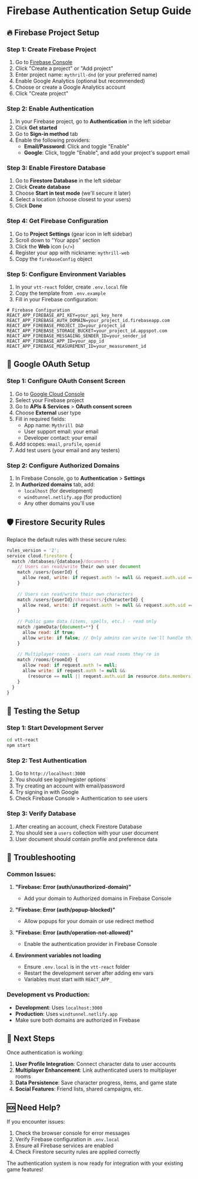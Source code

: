 # Firebase Authentication Setup Guide

## 🔥 Firebase Project Setup

### Step 1: Create Firebase Project
1. Go to [Firebase Console](https://console.firebase.google.com/)
2. Click "Create a project" or "Add project"
3. Enter project name: `mythrill-dnd` (or your preferred name)
4. Enable Google Analytics (optional but recommended)
5. Choose or create a Google Analytics account
6. Click "Create project"

### Step 2: Enable Authentication
1. In your Firebase project, go to **Authentication** in the left sidebar
2. Click **Get started**
3. Go to **Sign-in method** tab
4. Enable the following providers:
   - **Email/Password**: Click and toggle "Enable"
   - **Google**: Click, toggle "Enable", and add your project's support email

### Step 3: Enable Firestore Database
1. Go to **Firestore Database** in the left sidebar
2. Click **Create database**
3. Choose **Start in test mode** (we'll secure it later)
4. Select a location (choose closest to your users)
5. Click **Done**

### Step 4: Get Firebase Configuration
1. Go to **Project Settings** (gear icon in left sidebar)
2. Scroll down to "Your apps" section
3. Click the **Web** icon (`</>`)
4. Register your app with nickname: `mythrill-web`
5. Copy the `firebaseConfig` object

### Step 5: Configure Environment Variables
1. In your `vtt-react` folder, create `.env.local` file
2. Copy the template from `.env.example`
3. Fill in your Firebase configuration:

```env
# Firebase Configuration
REACT_APP_FIREBASE_API_KEY=your_api_key_here
REACT_APP_FIREBASE_AUTH_DOMAIN=your_project_id.firebaseapp.com
REACT_APP_FIREBASE_PROJECT_ID=your_project_id
REACT_APP_FIREBASE_STORAGE_BUCKET=your_project_id.appspot.com
REACT_APP_FIREBASE_MESSAGING_SENDER_ID=your_sender_id
REACT_APP_FIREBASE_APP_ID=your_app_id
REACT_APP_FIREBASE_MEASUREMENT_ID=your_measurement_id
```

## 🔐 Google OAuth Setup

### Step 1: Configure OAuth Consent Screen
1. Go to [Google Cloud Console](https://console.cloud.google.com/)
2. Select your Firebase project
3. Go to **APIs & Services** > **OAuth consent screen**
4. Choose **External** user type
5. Fill in required fields:
   - App name: `Mythrill D&D`
   - User support email: your email
   - Developer contact: your email
6. Add scopes: `email`, `profile`, `openid`
7. Add test users (your email and any testers)

### Step 2: Configure Authorized Domains
1. In Firebase Console, go to **Authentication** > **Settings**
2. In **Authorized domains** tab, add:
   - `localhost` (for development)
   - `windtunnel.netlify.app` (for production)
   - Any other domains you'll use

## 🛡️ Firestore Security Rules

Replace the default rules with these secure rules:

```javascript
rules_version = '2';
service cloud.firestore {
  match /databases/{database}/documents {
    // Users can read/write their own user document
    match /users/{userId} {
      allow read, write: if request.auth != null && request.auth.uid == userId;
    }
    
    // Users can read/write their own characters
    match /users/{userId}/characters/{characterId} {
      allow read, write: if request.auth != null && request.auth.uid == userId;
    }
    
    // Public game data (items, spells, etc.) - read only
    match /gameData/{document=**} {
      allow read: if true;
      allow write: if false; // Only admins can write (we'll handle this separately)
    }
    
    // Multiplayer rooms - users can read rooms they're in
    match /rooms/{roomId} {
      allow read: if request.auth != null;
      allow write: if request.auth != null && 
        (resource == null || request.auth.uid in resource.data.members);
    }
  }
}
```

## 🚀 Testing the Setup

### Step 1: Start Development Server
```bash
cd vtt-react
npm start
```

### Step 2: Test Authentication
1. Go to `http://localhost:3000`
2. You should see login/register options
3. Try creating an account with email/password
4. Try signing in with Google
5. Check Firebase Console > Authentication to see users

### Step 3: Verify Database
1. After creating an account, check Firestore Database
2. You should see a `users` collection with your user document
3. User document should contain profile and preference data

## 🔧 Troubleshooting

### Common Issues:

1. **"Firebase: Error (auth/unauthorized-domain)"**
   - Add your domain to Authorized domains in Firebase Console

2. **"Firebase: Error (auth/popup-blocked)"**
   - Allow popups for your domain or use redirect method

3. **"Firebase: Error (auth/operation-not-allowed)"**
   - Enable the authentication provider in Firebase Console

4. **Environment variables not loading**
   - Ensure `.env.local` is in the `vtt-react` folder
   - Restart the development server after adding env vars
   - Variables must start with `REACT_APP_`

### Development vs Production:

- **Development**: Uses `localhost:3000`
- **Production**: Uses `windtunnel.netlify.app`
- Make sure both domains are authorized in Firebase

## 📱 Next Steps

Once authentication is working:

1. **User Profile Integration**: Connect character data to user accounts
2. **Multiplayer Enhancement**: Link authenticated users to multiplayer rooms
3. **Data Persistence**: Save character progress, items, and game state
4. **Social Features**: Friend lists, shared campaigns, etc.

## 🆘 Need Help?

If you encounter issues:
1. Check the browser console for error messages
2. Verify Firebase configuration in `.env.local`
3. Ensure all Firebase services are enabled
4. Check Firestore security rules are applied correctly

The authentication system is now ready for integration with your existing game features!
